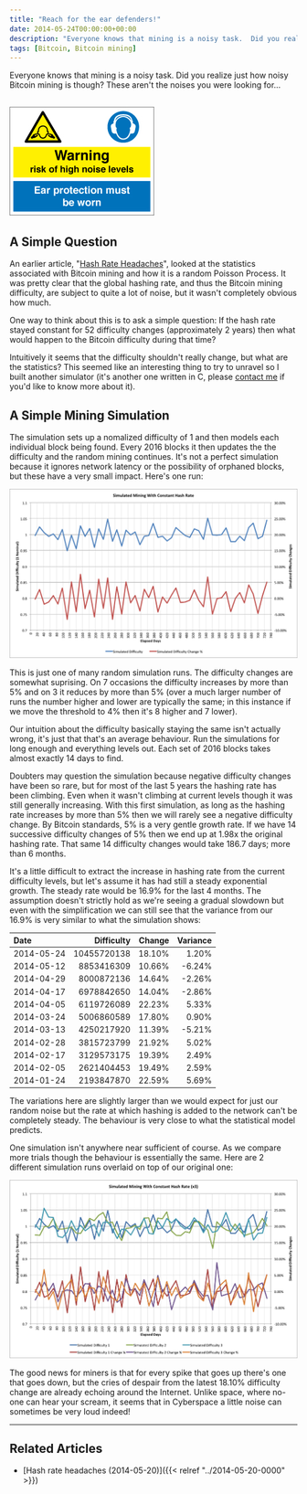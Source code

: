 ```yaml
---
title: "Reach for the ear defenders!"
date: 2014-05-24T00:00:00+00:00
description: "Everyone knows that mining is a noisy task.  Did you realize just how noisy Bitcoin mining is though?  These aren't the noises you were looking for..."
tags: [Bitcoin, Bitcoin mining]
---
```

Everyone knows that mining is a noisy task.  Did you realize just how
noisy Bitcoin mining is though? These aren't the noises you were
looking for...

## ![High noise level warning sign](./high-noise-levels.jpg)

## A Simple Question

An earlier article, "[Hash Rate Headaches](index.php?option=com_content&view=article&id=27:hash-rate-headaches&catid=8:analysis&Itemid=110)",
looked at the statistics associated with Bitcoin mining and how it is a
random Poisson Process.  It was pretty clear that the global hashing
rate, and thus the Bitcoin mining difficulty, are subject to quite a lot
of noise, but it wasn't completely obvious how much.

One way to think about this is to ask a simple question: If the hash
rate stayed constant for 52 difficulty changes (approximately 2 years)
then what would happen to the Bitcoin difficulty during that time?

Intuitively it seems that the difficulty shouldn't really change, but
what are the statistics? This seemed like an interesting thing to try to
unravel so I built another simulator (it's another one written in C,
please [contact me](contact) if you'd like to know more about it).

## A Simple Mining Simulation

The simulation sets up a nomalized difficulty of 1 and then models each
individual block being found.  Every 2016 blocks it then updates the the
difficulty and the random mining continues.  It's not a perfect
simulation because it ignores network latency or the possibility of
orphaned blocks, but these have a very small impact.  Here's one run:

![Chart showing noise spikes in the Bitcoin difficulty based on a simulation at a constant hash rate](./simulation.png "Bitcoin difficulty simulated with constant hash rate")

This is just one of many random simulation runs.  The difficulty changes
are somewhat suprising.  On 7 occasions the difficulty increases by more
than 5% and on 3 it reduces by more than 5% (over a much larger number
of runs the number higher and lower are typically the same; in this
instance if we move the threshold to 4% then it's 8 higher and 7
lower).

Our intuition about the difficulty basically staying the same isn't
actually wrong, it's just that that's an average behaviour.  Run the
simulations for long enough and everything levels out.  Each set of 2016
blocks takes almost exactly 14 days to find.

Doubters may question the simulation because negative difficulty changes
have been so rare, but for most of the last 5 years the hashing rate has
been climbing.  Even when it wasn't climbing at current levels though it
was still generally increasing.  With this first simulation, as long
as the hashing rate increases by more than 5% then we will rarely see a
negative difficulty change.  By Bitcoin standards, 5% is a very gentle
growth rate.  If we have 14 successive difficulty changes of 5% then we
end up at 1.98x the original hashing rate.  That same 14 difficulty
changes would take 186.7 days; more than 6 months.

It's a little difficult to extract the increase in hashing rate from
the current difficulty levels, but let's assume it has had still a
steady exponential growth.  The steady rate would be 16.9% for the last 4
months.  The assumption doesn't strictly hold as we're seeing a gradual
slowdown but even with the simplification we can still see that the
variance from our 16.9% is very similar to what the simulation shows:

| Date       | Difficulty  | Change | Variance |
| :--------- | ----------: | -----: | -------: |
| 2014-05-24 | 10455720138 | 18.10% | 1.20%    |
| 2014-05-12 | 8853416309  | 10.66% | -6.24%   |
| 2014-04-29 | 8000872136  | 14.64% | -2.26%   |
| 2014-04-17 | 6978842650  | 14.04% | -2.86%   |
| 2014-04-05 | 6119726089  | 22.23% | 5.33%    |
| 2014-03-24 | 5006860589  | 17.80% | 0.90%    |
| 2014-03-13 | 4250217920  | 11.39% | -5.21%   |
| 2014-02-28 | 3815723799  | 21.92% | 5.02%    |
| 2014-02-17 | 3129573175  | 19.39% | 2.49%    |
| 2014-02-05 | 2621404453  | 19.49% | 2.59%    |
| 2014-01-24 | 2193847870  | 22.59% | 5.69%    |

The variations here are slightly larger than we would expect for just
our random noise but the rate at which hashing is added to the network
can't be completely steady.  The behaviour is very close to what the
statistical model predicts.

One simulation isn't anywhere near sufficient of course.  As we compare
more trials though the behaviour is essentially the same.  Here are 2
different simulation runs overlaid on top of our original one:

![simulation x3](./simulation_x3.png)

The good news for miners is that for every spike that goes up there's
one that goes down, but the cries of despair from the latest 18.10%
difficulty change are already echoing around the Internet.  Unlike space,
where no-one can hear your scream, it seems that in Cyberspace a little
noise can sometimes be very loud indeed!

------------------------------------------------------------------------

## Related Articles

- [Hash rate headaches (2014-05-20)]({{< relref "../2014-05-20-0000" >}})
